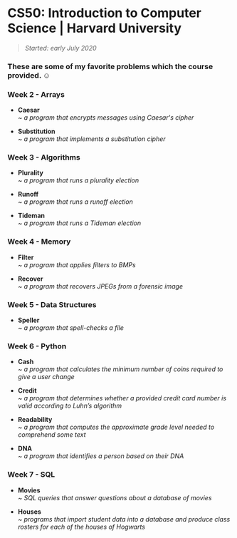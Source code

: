 # CS50: Introduction to Computer Science | Harvard University
> *Started: early July 2020*
### These are some of my favorite problems which the course provided. :relaxed:


### Week 2 - Arrays
* **Caesar**<br>
	 ~ *a program that encrypts messages using Caesar's cipher*

* **Substitution**<br>
	 ~ *a program that implements a substitution cipher*

### Week 3 - Algorithms
* **Plurality**<br>
	 ~ *a program that runs a plurality election*

* **Runoff**<br>
	 ~ *a program that runs a runoff election*

* **Tideman**<br>
	 ~ *a program that runs a Tideman election*

### Week 4 - Memory
* **Filter**<br>
	 ~ *a program that applies filters to BMPs*

* **Recover**<br>
	 ~ *a program that recovers JPEGs from a forensic image*

### Week 5 - Data Structures
* **Speller**<br>
	 ~ *a program that spell-checks a file*

### Week 6 - Python
* **Cash**<br>
	 ~ *a program that calculates the minimum number of coins required to give a user change*

* **Credit**<br>
	 ~ *a program that determines whether a provided credit card number is valid according to Luhn’s algorithm*

* **Readability**<br>
	 ~ *a program that computes the approximate grade level needed to comprehend some text*

* **DNA**<br>
	 ~ *a program that identifies a person based on their DNA*

### Week 7 - SQL
* **Movies**<br>
	 ~ *SQL queries that answer questions about a database of movies*
	 
* **Houses**<br>
	 ~ *programs that import student data into a database and produce class rosters for each of the houses of Hogwarts*
